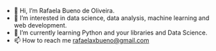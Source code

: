 - 👋 Hi, I’m Rafaela Bueno de Oliveira.
- 👀 I’m interested in data science, data analysis, machine learning and web development.
- 🌱 I’m currently learning Python and your libraries and Data Science.
- 📫 How to reach me rafaelaxbueno@gmail.com

<!---
rafaelabueno/rafaelabueno is a ✨ special ✨ repository because its `README.md` (this file) appears on your GitHub profile.
You can click the Preview link to take a look at your changes.
--->
